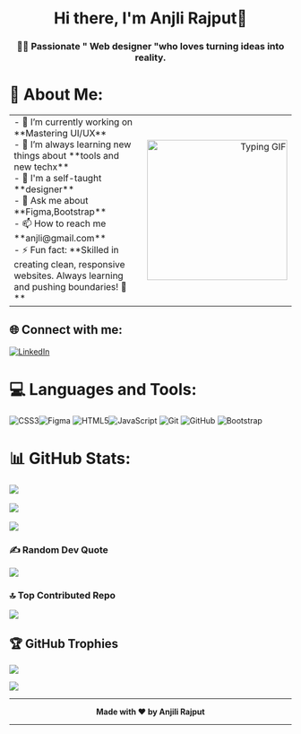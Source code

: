 <h1 align="center">Hi there, I'm Anjli Rajput👋</h1>
<h3 align="center"> 👩‍💻 Passionate " Web designer  "who loves turning ideas into reality.</h3>

# 💫 About Me:
<table border="0">
  <tr>
    <td>
      - 🔭 I’m currently working on **Mastering UI/UX** <br>
      - 🌱 I’m always learning new things about **tools and new techx** <br>
      - 👯 I'm a self-taught **designer** <br>
      - 💬 Ask me about **Figma,Bootstrap** <br>
      - 📫 How to reach me **anjli@gmail.com** <br>
      - ⚡ Fun fact: **Skilled in creating clean, responsive websites. Always learning and pushing boundaries! 🚀**
    </td>
    <td align="right">
      <img src="https://cdn.dribbble.com/users/1857592/screenshots/3848396/character-typing.gif" width="250" alt="Typing GIF"/>
    </td>
  </tr>
</table>

## 🌐 Connect with me:
 [![LinkedIn](https://img.shields.io/badge/LinkedIn-%230077B5.svg?logo=linkedin&logoColor=white)]([https://www.linkedin.com/in/pramod-laha-2869552b5/](https://www.linkedin.com/in/anjli-rajput-5b951a361)) 

# 💻 Languages and Tools:
![CSS3](https://img.shields.io/badge/css3-%231572B6.svg?style=for-the-badge&logo=css3&logoColor=white)![Figma](https://img.shields.io/badge/figma-%23F24E1E.svg?style=for-the-badge&logo=figma&logoColor=white) ![HTML5](https://img.shields.io/badge/html5-%23E34F26.svg?style=for-the-badge&logo=html5&logoColor=white)![JavaScript](https://img.shields.io/badge/javascript-%23323330.svg?style=for-the-badge&logo=javascript&logoColor=%23F7DF1E) ![Git](https://img.shields.io/badge/git-%23F05033.svg?style=for-the-badge&logo=git&logoColor=white) ![GitHub](https://img.shields.io/badge/github-%23121011.svg?style=for-the-badge&logo=github&logoColor=white) ![Bootstrap](https://img.shields.io/badge/bootstrap-%238511FA.svg?style=for-the-badge&logo=bootstrap&logoColor=white)
# 📊 GitHub Stats:
![](https://github-readme-stats.vercel.app/api?username=AnjliRajput03&theme=tokyonight&bg_color=00000000&hide_border=false&include_all_commits=true&count_private=true&show_icons=true&locale&show=prs_merged,prs_merged_percentage&rank_icon=github
)<br/><br/>
![](https://github-readme-streak-stats.herokuapp.com/?user=AnjliRajput03&theme=default&bg_color=00000000&hide_border=false&text_bold=true)<br/><br/>
![](https://github-readme-stats.vercel.app/api/top-langs/?username=AnjliRajput03&theme=tokyonight&bg_color=00000000&hide_border=false&include_all_commits=false&count_private=true&layout=compact&text_bold=true)

### ✍️ Random Dev Quote
![](https://quotes-github-readme.vercel.app/api?type=horizontal&theme=tokyonight&bg_color=00000000&text_bold=true)

### 🔝 Top Contributed Repo
![](https://github-contributor-stats.vercel.app/api?username=AnjliRajput03&limit=5&theme=tokyonight&bg_color=00000000&combine_all_yearly_contributions=true&show_icons=true&locale)

## 🏆 GitHub Trophies
![](https://github-profile-trophy.vercel.app/?username=AnjliRajput03&theme=radical&no-frame=false&no-bg=false&margin-w=4) <br/>

[![](https://visitcount.itsvg.in/api?id=AnjliRajput03&icon=7&color=6)](https://visitcount.itsvg.in)


---
<p align="center"><strong>Made with ❤️ by Anjili Rajput</strong></p>

---
